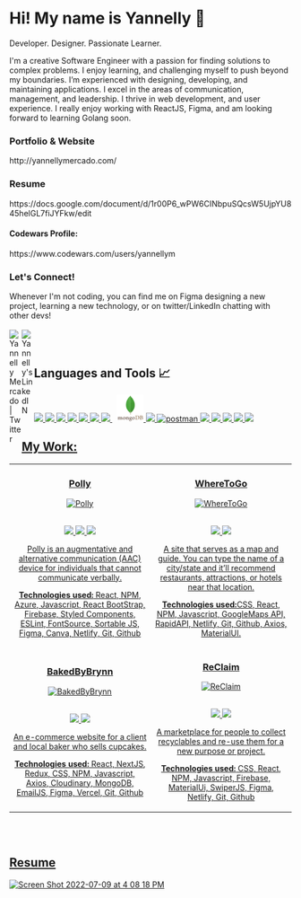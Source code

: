 # Hi! My name is Yannelly 👋 
Developer. Designer. Passionate Learner. 

I'm a creative Software Engineer with a passion for finding solutions to complex problems. I enjoy learning, and challenging myself to push beyond my boundaries. I’m experienced with designing, developing, and maintaining applications. I excel in the areas of communication, management, and leadership. I thrive in web development, and user experience. I really enjoy working with ReactJS, Figma, and am looking forward to learning Golang soon. 

<h3> Portfolio & Website </h3>
http://yannellymercado.com/

<h3> Resume </h3>
https://docs.google.com/document/d/1r00P6_wPW6CINbpuSQcsW5UjpYU845helGL7fiJYFkw/edit

<h4>Codewars Profile: </h4>
https://www.codewars.com/users/yannellym
<!---
yannellym/yannellym is a ✨ special ✨ repository because its `README.md` (this file) appears on your GitHub profile.
You can click the Preview link to take a look at your changes.
--->

<h3>Let's Connect!</h3>
 Whenever I'm not coding, you can find me on Figma designing a new project, learning a new technology, or on twitter/LinkedIn chatting with other devs! 
 
 <br/>
 <br/>
<a href="https://twitter.com/disssbi_">
  <img align="left" alt="Yannelly Mercado | Twitter" width="22px" src="https://raw.githubusercontent.com/peterthehan/peterthehan/master/assets/twitter.svg" />
</a>
<a href="https://www.linkedin.com/in/yannellymercado/">
  <img align="left" alt="Yannelly's LinkedIN" width="22px" src="https://raw.githubusercontent.com/peterthehan/peterthehan/master/assets/linkedin.svg" />
</a>
<br>
<br>

<!-- Languages -->

## Languages and Tools 📈

<p align="left"> 
    <a href="https://developer.mozilla.org/en-US/docs/Web/JavaScript" target="_blank"> <img src="https://img.icons8.com/color/48/000000/javascript.png"/> </a> 
    <a href="https://www.w3.org/html/" target="_blank"> <img src="https://img.icons8.com/color/48/000000/html-5.png"/> 
    <a href="https://www.w3schools.com/css/" target="_blank"> <img src="https://img.icons8.com/color/48/000000/css3.png"/> 
    <a href="https://getbootstrap.com" target="_blank"> <img src="https://img.icons8.com/color/48/000000/bootstrap.png"/> 
    <a href="https://sass.com" target="_blank"> <img src="https://img.icons8.com/color/48/000000/sass.png"/> 
  <a href="https://getbootstrap.com" target="_blank"> <img src="https://img.icons8.com/office/48/000000/react.png"/> 
    <a style="padding-right:8px;" href="https://nodejs.org" target="_blank"> <img src="https://img.icons8.com/color/48/000000/nodejs.png"/>  
    <a href="https://www.mongodb.com/" target="_blank"> <img src="https://raw.githubusercontent.com/devicons/devicon/master/icons/mongodb/mongodb-original-wordmark.svg" alt="mongodb" width="48" height="48"/> 
	<a href="https://firebase.com" target="_blank"> <img src="https://img.icons8.com/color/48/000000/firebase.png"/>
    <a href="https://postman.com" target="_blank"> <img src="https://www.vectorlogo.zone/logos/getpostman/getpostman-icon.svg" alt="postman" width="45" height="45"/> </a>   
	<a href="https://graphql" target="_blank"> <img src="https://img.icons8.com/color/48/000000/graphql.png"/>  
    <a href="https://git-scm.com/" target="_blank"> <img src="https://img.icons8.com/color/48/000000/git.png"/> 
	 <a href="https://figma.com" target="_blank"> <img src="https://img.icons8.com/color/48/000000/figma.png"/> 
	<a href="https://mui.com" target="_blank"> <img src="https://img.icons8.com/color/48/000000/material-ui.png"/> 	
		<img src="https://img.icons8.com/color/48/000000/amazon-web-services.png"/>
		
	
</p>

<!-- Work-->

<h2 align="left">My Work: </h2>
<div align="center">
	<table>
		<tr>
		     <td width="50%">
			 <h3 align="center" color="green">Polly</h2>
			    <div align="center" >  
					<a href=>
						<img src="https://media.giphy.com/media/8VNS16lrTj0PQMMFgt/giphy.gif" alt="Polly" height="90%" />
						<a src="https://originalpollyapp.netlify.app" />
					</a>
					<br>
					<br>
					<p>
						<a href="https://github.com/yannellym/AAC_device" target="_blank">
							<img src="https://img.shields.io/badge/Repo-red?style=for-the-badge&logo=github"/>
						</a>  
						<a href="https://originalpollyapp.netlify.app" target="_blank">
							<img src="https://img.shields.io/badge/-Live APP-green?style=for-the-badge&color=008000"/>
						</a>
						<a href="https://azurepollyapp.netlify.app" target="_blank">
							<img src="https://img.shields.io/badge/-APP WITH AZURE-green?style=for-the-badge&color=008000"/>
						</a>
					</p>
					<p>Polly is an augmentative and alternative communication (AAC) device for individuals that cannot communicate verbally. </p>
				    <p><strong>Technologies used:</strong> React, NPM, Azure, Javascript, React BootStrap, Firebase, Styled Components, ESLint, FontSource, Sortable JS, Figma, Canva, Netlify, Git, Github</p>
				</div>
			</td>
			<td width="50%">
				<h3 align="center" color="green">WhereToGo</h2>
				<div align="center">  
					<a href=>
						<img src="https://media.giphy.com/media/5H7yrHim6CXt0kltKE/giphy.gif" alt="WhereToGo" height="100%" />
						<a src="https://deft-axolotl-60d6d5.netlify.app/" />
					</a>
					<br>
					<br>
					<p>
						<a href="https://github.com/yannellym/WhereToGo"_blank">
							<img src="https://img.shields.io/badge/Repo-red?style=for-the-badge&logo=github"/>
						</a>  
						<a href="https://deft-axolotl-60d6d5.netlify.app/" target="_blank">
							<img src="https://img.shields.io/badge/-website-green?style=for-the-badge&color=008000"/>
						</a>	
					</p>
					 <p>A site that serves as a map and guide. You can type the name of a city/state and it’ll recommend restaurants, attractions, or hotels near that location. </p>
				    <p><strong>Technologies used:</strong>CSS, React, NPM, Javascript, GoogleMaps API, RapidAPI, Netlify, Git, Github, Axios, MaterialUI.</p>
				</div>
	<tr>
																	       <td width="50%">
			 <h3 align="center" color="green">BakedByBrynn</h2>
			    <div align="center" >  
					<a href=>
						<img src="https://media.giphy.com/media/3PRMCqLVC66veuR2zD/giphy.gif" alt="BakedByBrynn" height="100%" />
						<a src="https://bakedbybrynn.vercel.app/" />
					</a>
					<br>
					<br>
					<p>
						<a href="https://github.com/yannellym/bakedByBrynn" target="_blank">
							<img src="https://img.shields.io/badge/Repo-red?style=for-the-badge&logo=github"/>
						</a>  
						<a href="https://bakedbybrynn.vercel.app/" target="_blank">
							<img src="https://img.shields.io/badge/-website-green?style=for-the-badge&color=008000"/>
						</a>	
					</p>
					<p> An e-commerce website for a client and local baker who sells cupcakes. </p>
				    <p><strong>Technologies used:</strong> React, NextJS, Redux, CSS, NPM, Javascript, Axios, Cloudinary, MongoDB, EmailJS, Figma, Vercel, Git, Github</p>
				</div>
		<td width="50%">
			<h3 align="center" color="green">ReClaim</h2>
			    <div align="center" >  
					<a href=>
						<img src="https://media.giphy.com/media/Rr4o5Ckre2Z8sCpR0d/giphy.gif" alt="ReClaim" height="100%" />
						<a src="https://reclaim-react.firebaseapp.com/" />
					</a>
					<br>
					<br>
					<p>
						<a href="https://github.com/yannellym/reclaim" target="_blank">
							<img src="https://img.shields.io/badge/Repo-red?style=for-the-badge&logo=github"/>
						</a>  
						<a href="https://reclaim-react.firebaseapp.com/" target="_blank">
							<img src="https://img.shields.io/badge/-website-green?style=for-the-badge&color=008000"/>
						</a>	
					</p>
					<p>A marketplace for people to collect recyclables and re-use them for a new purpose or project.</p>
				    <p><strong>Technologies used:</strong> CSS, React, NPM, Javascript, Firebase, MaterialUi, SwiperJS, Figma, Netlify, Git, Github</p>
				</div>
		</td>
	</table>
</div>
<br />
<br />
																	       
## Resume
![Screen Shot 2022-07-09 at 4 08 18 PM](https://user-images.githubusercontent.com/91508647/178121106-a7627a37-1331-453f-8dc7-297b84d0d134.png)


